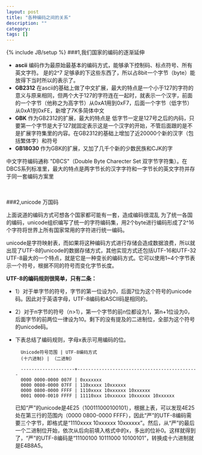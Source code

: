 ```yaml
---
layout: post
title: "各种编码之间的关系"
description: ""
category: 
tags: []
---
```

{% include JB/setup %}
###1,我们国家的编码的逐渐延伸


- **ascii**  编码作为最原始最基本的编码方式，能够承下控制码、标点符号、所有英文字符。
    是的2^7 足够承的下这些东西了，所以占8bit一个字节（byte）能放得下当时所以的表示了。
- **GB2312**  在ascii的基础上做了中文扩展，最大的特点是一个小于127的字符的意义与原来相同，但两个大于127的字符连在一起时，就表示一个汉字，前面的一个字节（他称之为高字节）从0xA1用到0xF7，后面一个字节（低字节）从0xA1到0xFE，新增了7K多简体中文
- **GBK**  作为GB2312的扩展，最大的特点是 低字节一定是127号之后的内码，只要第一个字节是大于127就固定表示这是一个汉字的开始，不管后面跟的是不是扩展字符集里的内容。在GB2312的基础上增加了近20000个新的汉字（包括繁体字）和符号
- **GB18030**  作为GBK的扩展，又加了几千个新的少数民族和CJK的字
   

中文字符编码通称 "DBCS"（Double Byte Charecter Set 双字节字符集）。在DBCS系列标准里，最大的特点是两字节长的汉字字符和一字节长的英文字符并存于同一套编码方案里

　　

###2,unicode 万国码

  上面说道的编码方式可想各个国家都可能有一套，造成编码很混乱
    为了统一各国的编码，unicode组织编写了统一的字符编码集，用2个byte进行编码形成了2^16个字符将世界上所有国家常用的字符进行统一编码。
    
unicode是字符映射表，而如果将这种编码方式进行存储会造成数据浪费，所以就出现了UTF-8的unicode的数据存储方式，其他实现方式还包括UTF-16和UTF-32
UTF-8最大的一个特点，就是它是一种变长的编码方式。它可以使用1~4个字节表示一个符号，根据不同的符号而变化字节长度。

**UTF-8的编码规则很简单，只有二条：**

- 1）对于单字节的符号，字节的第一位设为0，后面7位为这个符号的unicode码。因此对于英语字母，UTF-8编码和ASCII码是相同的。
- 2）对于n字节的符号（n>1），第一个字节的前n位都设为1，第n+1位设为0，后面字节的前两位一律设为10。剩下的没有提及的二进制位，全部为这个符号的unicode码。

- 下表总结了编码规则，字母x表示可用编码的位。
        
        Unicode符号范围 | UTF-8编码方式
        (十六进制) | （二进制）

        --------------------+---------------------------------------------
        0000 0000-0000 007F | 0xxxxxxx
        0000 0080-0000 07FF | 110xxxxx 10xxxxxx
        0000 0800-0000 FFFF | 1110xxxx 10xxxxxx 10xxxxxx
        0001 0000-0010 FFFF | 11110xxx 10xxxxxx 10xxxxxx 10xxxxxx
        
    已知“严”的unicode是4E25（100111000100101），根据上表，可以发现4E25处在第三行的范围内（0000 0800-0000 FFFF），因此“严”的UTF-8编码需要三个字节，即格式是“1110xxxx 10xxxxxx 10xxxxxx”。然后，从“严”的最后一个二进制位开始，依次从后向前填入格式中的x，多出的位补0。这样就得到了，“严”的UTF-8编码是“11100100 10111000 10100101”，转换成十六进制就是E4B8A5。

 

